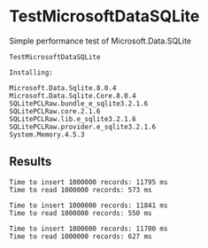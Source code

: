 # TestMicrosoftDataSQLite
Simple performance test of Microsoft.Data.SQLite

```
TestMicrosoftDataSQLite

Installing:

Microsoft.Data.Sqlite.8.0.4
Microsoft.Data.Sqlite.Core.8.0.4
SQLitePCLRaw.bundle_e_sqlite3.2.1.6
SQLitePCLRaw.core.2.1.6
SQLitePCLRaw.lib.e_sqlite3.2.1.6
SQLitePCLRaw.provider.e_sqlite3.2.1.6
System.Memory.4.5.3
```

## Results

```
Time to insert 1000000 records: 11795 ms
Time to read 1000000 records: 573 ms

Time to insert 1000000 records: 11841 ms
Time to read 1000000 records: 550 ms

Time to insert 1000000 records: 11700 ms
Time to read 1000000 records: 627 ms
```
